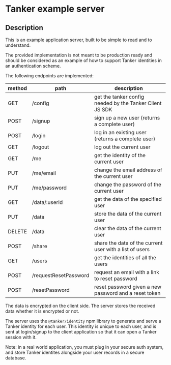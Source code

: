 # Tanker example server

## Description

This is an example application server, built to be simple to read and to understand.

The provided implementation is not meant to be production ready and should be considered as an example of how to support Tanker identities in an authentication scheme.

The following endpoints are implemented:

| method | path                  | description |
|--------|-----------------------|-------------|
| GET    | /config               | get the tanker config needed by the Tanker Client JS SDK |
| POST   | /signup               | sign up a new user (returns a complete user) |
| POST   | /login                | log in an existing user (returns a complete user) |
| GET    | /logout               | log out the current user |
| GET    | /me                   | get the identity of the current user |
| PUT    | /me/email             | change the email address of the current user |
| PUT    | /me/password          | change the password of the current user |
| GET    | /data/:userId         | get the data of the specified user |
| PUT    | /data                 | store the data of the current user |
| DELETE | /data                 | clear the data of the current user |
| POST   | /share                | share the data of the current user with a list of users |
| GET    | /users                | get the identities of all the users |
| POST   | /requestResetPassword | request an email with a link to reset password |
| POST   | /resetPassword        | reset password given a new password and a reset token |

The data is encrypted on the client side. The server stores the received data whether it is encrypted or not.

The server uses the `@tanker/identity` npm library to generate and serve a Tanker identity for each user. This identity is unique to each user, and is sent at login/signup to the client application so that it can open a Tanker session with it.

Note: in a real world application, you must plug in your secure auth system, and store Tanker identites alongside your user records in a secure database.
